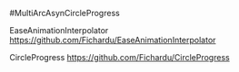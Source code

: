 #MultiArcAsynCircleProgress

EaseAnimationInterpolator
https://github.com/Fichardu/EaseAnimationInterpolator

CircleProgress
https://github.com/Fichardu/CircleProgress
